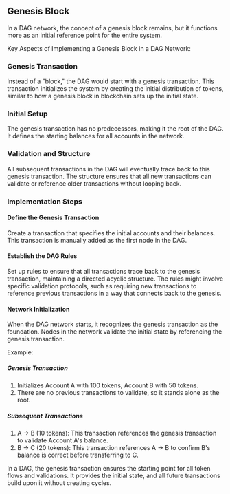 ## Genesis Block

In a DAG network, the concept of a genesis block remains, but it functions more as an initial reference point for the entire system.

Key Aspects of Implementing a Genesis Block in a DAG Network:

### Genesis Transaction
Instead of a "block," the DAG would start with a genesis transaction. This transaction initializes the system by creating the initial distribution of tokens, similar to how a genesis block in blockchain sets up the initial state.

### Initial Setup
The genesis transaction has no predecessors, making it the root of the DAG. It defines the starting balances for all accounts in the network.

### Validation and Structure
All subsequent transactions in the DAG will eventually trace back to this genesis transaction. The structure ensures that all new transactions can validate or reference older transactions without looping back.

### Implementation Steps

#### Define the Genesis Transaction
Create a transaction that specifies the initial accounts and their balances. This transaction is manually added as the first node in the DAG.

#### Establish the DAG Rules
Set up rules to ensure that all transactions trace back to the genesis transaction, maintaining a directed acyclic structure. The rules might involve specific validation protocols, such as requiring new transactions to reference previous transactions in a way that connects back to the genesis.

#### Network Initialization
When the DAG network starts, it recognizes the genesis transaction as the foundation. Nodes in the network validate the initial state by referencing the genesis transaction.

Example:

##### Genesis Transaction

1. Initializes Account A with 100 tokens, Account B with 50 tokens.
2. There are no previous transactions to validate, so it stands alone as the root.

##### Subsequent Transactions
1. A -> B (10 tokens): This transaction references the genesis transaction to validate Account A's balance.
2. B -> C (20 tokens): This transaction references A → B to confirm B's balance is correct before transferring to C.

In a DAG, the genesis transaction ensures the starting point for all token flows and validations. It provides the initial state, and all future transactions build upon it without creating cycles.

